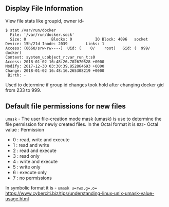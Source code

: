 Display File Information
------------------------
View file stats like groupid, owner id-
```
$ stat /var/run/docker
  File: '/var/run/docker.sock'
  Size: 0         	Blocks: 0          IO Block: 4096   socket
Device: 15h/21d	Inode: 2039        Links: 1
Access: (0660/srw-rw----)  Uid: (    0/    root)   Gid: (  999/  docker)
Context: system_u:object_r:var_run_t:s0
Access: 2018-01-02 16:48:26.702670528 +0000
Modify: 2017-12-30 03:30:39.852864693 +0000
Change: 2018-01-02 16:48:16.265308219 +0000
 Birth: -
```

Used to determine if group id changes took hold after changing docker gid from 233 to 999.

Default file permissions for new files
--------------------------------------
`umask` - The user file-creation mode mask (umask) is use to determine the file permission for newly created files.
In the Octal format it is `022`-
Octal value : Permission
* 0 : read, write and execute
* 1 : read and write
* 2 : read and execute
* 3 : read only
* 4 : write and execute
* 5 : write only
* 6 : execute only
* 7 : no permissions

In symbolic format it is -
`umask u=rwx,g=,o=`
https://www.cyberciti.biz/tips/understanding-linux-unix-umask-value-usage.html
